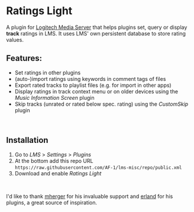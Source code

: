 Ratings Light
====

A plugin for [Logitech Media Server](https://github.com/Logitech/slimserver) that helps plugins set, query or display **track** ratings in LMS. It uses LMS' own persistent database to store rating values.


## Features:

* Set ratings in other plugins
* (auto-)import ratings using keywords in comment tags of files
* Export rated tracks to playlist files (e.g. for import in other apps)
* Display ratings in track context menu or on older devices using the *Music Information Screen* plugin
* Skip tracks (unrated or rated below spec. rating) using the *CustomSkip* plugin
<br>

## Installation

1. Go to *LMS* > *Settings* > *Plugins*
2. At the bottom add this repo URL `https://raw.githubusercontent.com/AF-1/lms-misc/repo/public.xml`
3. Download and enable *Ratings  Light*
<br>


I'd like to thank [mherger](https://github.com/mherger) for his invaluable support and [erland](https://github.com/erland) for his plugins, a great source of inspiration.